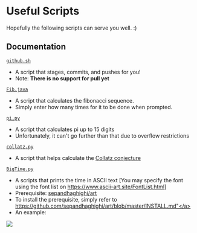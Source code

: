 # Useful Scripts

Hopefully the following scripts can serve you well. :)

## Documentation

[`github.sh`](shell/github.sh)
    <ul>
        <li>A script that stages, commits, and pushes for you!
        <li>Note: **There is no support for pull yet**
    </ul>

[`Fib.java`](java/FIB.java)
    <ul>
        <li>A script that calculates the fibonacci sequence.
        <li>Simply enter how many times for it to be done when prompted.
    </ul>
    
[`pi.py`](python/pi.py)
    <ul>
        <li>A script that calculates pi up to 15 digits
        <li>Unfortunately, it can't go further than that due to overflow restrictions
    </ul>

[`collatz.py`](python/collatz.py)
    <ul>
        <li>A script that helps calculate the <a href="https://en.wikipedia.org/wiki/Collatz_conjecture">Collatz conjecture</a>
    </ul>

[`BigTime.py`](python/BigTime.py)
    <ul>
        <li>A scripts that prints the time in ASCII text [You may specify the font using the font list on <a href="https://www.ascii-art.site/FontList.html">https://www.ascii-art.site/FontList.html</a>]
        <li>Prerequisite: <a href = "https://github.com/sepandhaghighi/art">sepandhaghighi/art</a>
        <li>To install the prerequisite, simply refer to <a href="https://github.com/sepandhaghighi/art/blob/master/INSTALL.md">https://github.com/sepandhaghighi/art/blob/master/INSTALL.md"</a>
        <li>An example:
    </ul>
    <img src="https://acertainpersons.github.io/omg_its_img!/BigTime-sample.png">